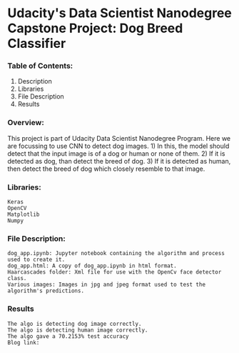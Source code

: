 # Udacity's Data Scientist Nanodegree Capstone Project: Dog Breed Classifier

### Table of Contents:
1) Description
2) Libraries
3) File Description
4) Results


### Overview:
This project is part of Udacity Data Scientist Nanodegree Program. Here we are focussing to use CNN to detect dog images.
	1) In this, the model should detect that the input image is of a dog or human or none of them. 
	2) If it is detected as dog, than detect the breed of dog.
	3) If it is detected as human, then detect the breed of dog which closely resemble to that image.


### Libraries:
	Keras
	OpenCV
	Matplotlib
	Numpy


### File Description:
	dog_app.ipynb: Jupyter notebook containing the algorithm and process used to create it.
	dog_app.html: A copy of dog_app.ipynb in html format.
	Haarcascades folder: Xml file for use with the OpenCv face detector class.
	Various images: Images in jpg and jpeg format used to test the algorithm's predictions.


### Results
	The algo is detecting dog image correctly.
	The algo is detecting human image correctly.
	The algo gave a 70.2153% test accuracy
	Blog link: 
